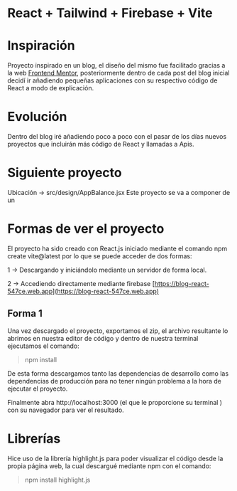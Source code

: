 
# React +  Tailwind + Firebase + Vite

  # Inspiración
Proyecto inspirado en un blog, el diseño del mismo fue facilitado gracias a la web [Frontend Mentor](https://www.frontendmentor.io/), posteriormente dentro de cada post del blog inicial decidí ir añadiendo pequeñas aplicaciones con su respectivo código de React a modo de explicación. 

# Evolución

Dentro del blog iré añadiendo poco a poco con el pasar de los días nuevos proyectos que incluirán más código de React y llamadas a Apis. 


# Siguiente proyecto 
  Ubicación -> src/design/AppBalance.jsx
  Este proyecto se va a componer de un 

  # Formas de ver el proyecto


El proyecto ha sido creado con React.js iniciado mediante el comando npm create vite@latest por lo que se puede acceder de dos formas: 

1 -> Descargando y iniciándolo mediante un servidor de forma local.

2 -> Accediendo directamente mediante firebase [https://blog-react-547ce.web.app](https://blog-react-547ce.web.app)

  
  ## Forma 1

  Una vez descargado el proyecto, exportamos el zip, el archivo resultante lo abrimos en nuestra editor de código y dentro de nuestra terminal ejecutamos el comando:
  
> npm install

De esta forma descargamos tanto las dependencias de desarrollo como las dependencias de producción para no tener ningún problema a la hora de ejecutar el proyecto.

Finalmente abra http://localhost:3000 (el que le proporcione su terminal ) con su navegador para ver el resultado.

  # Librerías

Hice uso de la librería highlight.js para poder visualizar el código desde la propia página web, la cual descargué mediante npm con el comando:
> npm install highlight.js
